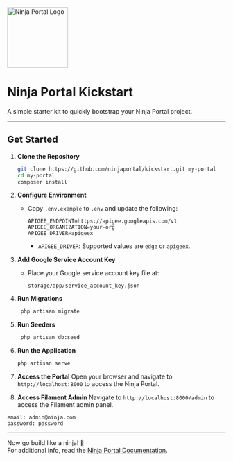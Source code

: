 <a target="_blank" href="https://ninjaportal.net" target="_blank">
 <img src="https://i.ibb.co/Rpmq93Lr/Copy-of-Ninja-Tech-logo-template-1.png" alt="Ninja Portal Logo" height="140px" />   
</a>

# Ninja Portal Kickstart

A simple starter kit to quickly bootstrap your Ninja Portal project.

---

## Get Started

1. **Clone the Repository**
   ```bash
   git clone https://github.com/ninjaportal/kickstart.git my-portal
   cd my-portal
   composer install
   ```

2. **Configure Environment**
   - Copy `.env.example` to `.env` and update the following:
     ```
     APIGEE_ENDPOINT=https://apigee.googleapis.com/v1
     APIGEE_ORGANIZATION=your-org
     APIGEE_DRIVER=apigeex
     ```
     * `APIGEE_DRIVER`: Supported values are `edge` or `apigeex`.

3. **Add Google Service Account Key**
   - Place your Google service account key file at:
     ```
     storage/app/service_account_key.json
     ```
4. **Run Migrations**
   ```bash
    php artisan migrate
    ```

5. **Run Seeders**
   ```bash
    php artisan db:seed
    ```

6. **Run the Application**
   ```bash
   php artisan serve
   ```
   
7. **Access the Portal**
Open your browser and navigate to `http://localhost:8000` to access the Ninja Portal.

8. **Access Filament Admin**
Navigate to `http://localhost:8000/admin` to access the Filament admin panel.
```text
email: admin@ninja.com
password: password
```

---

Now go build like a ninja! 🥷   
For additional info, read the [Ninja Portal Documentation](https://docs.ninjaportal.net).
